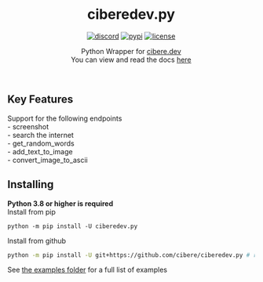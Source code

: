 <h1 align="center">ciberedev.py</h1>
<p align="center">
<a href="https://discord.gg/pP4mKKbRvk"><img src="https://discord.com/api/guilds/986344051110473769/embed.png" alt="discord"></a>
<a href="https://pypi.org/project/ciberedev.py"><img src="https://img.shields.io/pypi/v/ciberedev.py.svg" alt="pypi"></a>
<a href="https://github.com/cibere/ciberedev.py/blob/main/LICENSE"><img src="https://img.shields.io/github/license/cibere/ciberedev.py" alt="license"></a>
</p>
<p align="center">Python Wrapper for <a href="https://www.cibere.dev">cibere.dev</a><br>
You can view and read the docs <a href="https://docs.cibere.dev">here</a></p><br>

<h2>Key Features</h2>
Support for the following endpoints<br>
- screenshot<br>
- search the internet<br>
- get_random_words<br>
- add_text_to_image<br>
- convert_image_to_ascii<br>

<h2>Installing</h2>
<span style="font-weight: bold;">Python 3.8 or higher is required</span><br>
Install from pip

```
python -m pip install -U ciberedev.py
```

Install from github

```bash
python -m pip install -U git+https://github.com/cibere/ciberedev.py # requires git to be installed
```

See <a href="https://github.com/cibere/ciberedev.py/tree/main/examples">the examples folder</a> for a full list of examples
